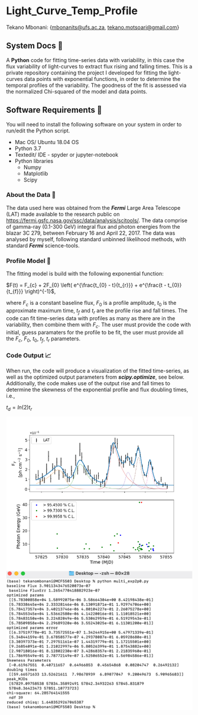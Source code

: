 # Light_Curve_Temp_Profile

Tekano Mbonani: {mbonanits@ufs.ac.za, tekano.motsoari@gmail.com}

## System Docs 📃
A **Python** code for fitting time-series data with variability, in this case the flux variability of light-curves to extract flux rising and falling times. 
This is a private repository containing the project I developed for fitting the light-curves data points with exponential functions, in order to determine the temporal profiles of the variability. The goodness of the fit is assessed via the normalized Chi-squared of the model and data points.

## Software Requirements 🔌
You will need to install the following software on your system in order to run/edit the Python script.
* Mac OS/ Ubuntu 18.04 OS
* Python 3.7
* Textedit/ IDE - spyder or jupyter-notebook
* Python libraries
  * Numpy
  * Matplotlib
  * Scipy
  

### About the Data 💾 
The data used here was obtained from the ***Fermi*** Large Area Telescope (LAT) made available to the research public on https://fermi.gsfc.nasa.gov/ssc/data/analysis/scitools/. The data comprise of gamma-ray (0.1-300 GeV) integral flux and photon energies from the blazar 3C 279, between February 16 and April 22, 2017. The data was analysed by myself, following standard unbinned likelihood methods, with standard ***Fermi*** science-tools.
### Profile Model 🧮
The fitting model is build with the following exponential function:

$F(t) = F_{c} + 2F_{0} \left( e^{\frac{t_{0} - t}{t_{r}}} +  e^{\frac{t - t_{0}}{t_{f}}} \right)^{-1}$,

where $F_{c}$ is a constant baseline flux, $F_{0}$ is a profile amplitude, $t_{0}$ is the approximate maximum time, $t_{f}$ and $t_{r}$ are the profile rise and fall times. The code can fit time-series data with profiles as many as there are in the variability, then combine them with $F_{c}$. The user must provide the code with initial, guess paramaters for the profile to be fit, the user must provide all the $F_{c}$, $F_{0}$, $t_{0}$, $t_{f}$, $t_{r}$ parameters.

### Code Output 📈 
When run, the code will produce a visualization of the fitted time-series, as well as the optimized output parameters from ***scipy.optimize***, see below. Additionally, the code makes use of the output rise and fall times to determine the skewness of the exponential profile and flux doubling times, i.e.,

$t_{d} = ln(2)t_{r}$

 ![picture alt](https://github.com/T3kan0/Light_Curve_Temp_Profile/blob/main/3C279_Temp_Prof.png)
 ![picture alt](https://github.com/T3kan0/Light_Curve_Temp_Profile/blob/main/Opt_params.png)
